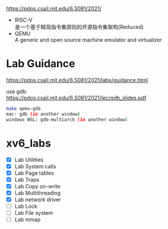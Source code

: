 https://pdos.csail.mit.edu/6.S081/2021/

* RISC-V   
  是一个基于精简指令集原则的开源指令集架构(Reduced)
* QEMU  
  A generic and open source machine emulator and virtualizer

# Lab Guidance
https://pdos.csail.mit.edu/6.S081/2021/labs/guidance.html

use gdb:  
https://pdos.csail.mit.edu/6.S081/2021/lec/gdb_slides.pdf

```bash
make qemu-gdb  
mac: gdb (in another window)
windows WSL: gdb-multiarch (in another window)
```

# xv6_labs

- [x] Lab Utilities
- [x] Lab System calls
- [x] Lab Page tables
- [x] Lab Traps
- [x] Lab Copy on-write
- [x] Lab Multithreading
- [x] Lab network driver
- [ ] Lab Lock
- [ ] Lab File system
- [ ] Lab mmap
